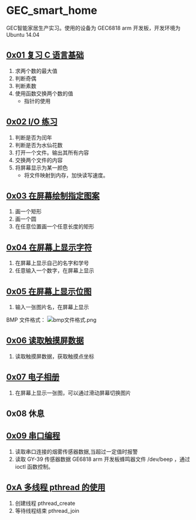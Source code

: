 # GEC_smart_home

GEC智能家居生产实习。使用的设备为 GEC6818 arm 开发板，开发环境为 Ubuntu 14.04

## [0x01 复习 C 语言基础](https://github.com/cxyzzz/GEC_smart_home/tree/master/day_1)

1. 求两个数的最大值
2. 判断奇偶
3. 判断素数
4. 使用函数交换两个数的值
    - 指针的使用

## [0x02 I/O 练习](https://github.com/cxyzzz/GEC_smart_home/tree/master/day_2)

1. 判断是否为闰年
2. 判断是否为水仙花数
3. 打开一个文件。输出其所有内容
4. 交换两个文件的内容
5. 将屏幕显示为某一颜色
    - 将文件映射到内存，加快读写速度。

## [0x03 在屏幕绘制指定图案](https://github.com/cxyzzz/GEC_smart_home/tree/master/day_3)

1. 画一个矩形
2. 画一个圆
3. 在任意位置画一个任意长度的矩形

## [0x04 在屏幕上显示字符](https://github.com/cxyzzz/GEC_smart_home/tree/master/day_4)

1. 在屏幕上显示自己的名字和学号
2. 任意输入一个数字，在屏幕上显示

## [0x05 在屏幕上显示位图](https://github.com/cxyzzz/GEC_smart_home/tree/master/day_5)

1. 输入一张图片名，在屏幕上显示

BMP 文件格式：
![bmp文件格式.png](https://i.loli.net/2019/06/27/5d14ba5dd16d076060.png)

## [0x06 读取触摸屏数据](https://github.com/cxyzzz/GEC_smart_home/tree/master/day_6)

1. 读取触摸屏数据，获取触摸点坐标

## [0x07 电子相册](https://github.com/cxyzzz/GEC_smart_home/tree/master/day_7)

1. 在屏幕上显示一张图，可以通过滑动屏幕切换图片

## 0x08 休息

## [0x09 串口编程](https://github.com/cxyzzz/GEC_smart_home/tree/master/day_9)

1. 读取串口连接的烟雾传感器数据,当超过一定值时报警
2. 读取 GY-39 传感器数据
GE6818 arm 开发板蜂鸣器文件 /dev/beep ，通过 ioctl 函数控制。

## [0xA 多线程 pthread 的使用](https://github.com/cxyzzz/GEC_smart_home/tree/master/day_10)

1. 创建线程 pthread_create
2. 等待线程结束 pthread_join
